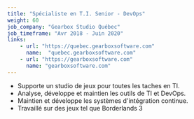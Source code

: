 ```yaml
---
title: "Spécialiste en T.I. Senior - DevOps"
weight: 60
job_company: "Gearbox Studio Québec"
job_timeframe: "Avr 2018 - Juin 2020"
links:
    - url: "https://quebec.gearboxsoftware.com" 
      name:  "quebec.gearboxsoftware.com"
    - url: "https://gearboxsoftware.com"
      name: "gearboxsoftware.com"      
---
```


* Supporte un studio de jeux pour toutes les taches en TI.
* Analyse, développe et maintien les outils de TI et DevOps.
* Maintien et développe les systèmes d'intégration continue.
* Travaillé sur des jeux tel que Borderlands 3 